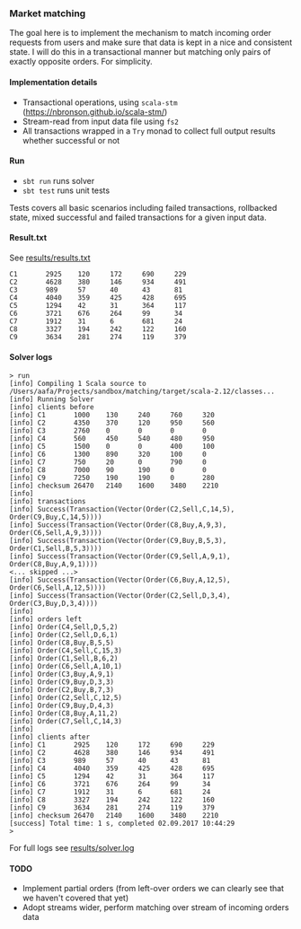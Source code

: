 ### Market matching 

The goal here is to implement the mechanism to match incoming order requests from users and make sure that data is kept in a nice and consistent state.
I will do this in a transactional manner but matching only pairs of exactly opposite orders. For simplicity.

#### Implementation details
- Transactional operations, using `scala-stm` (https://nbronson.github.io/scala-stm/)
- Stream-read from input data file using `fs2`
- All transactions wrapped in a `Try` monad to collect full output results whether successful or not 

#### Run
- `sbt run` runs solver 
- `sbt test` runs unit tests

Tests covers all basic scenarios including failed transactions, rollbacked state, mixed successful and failed transactions for a given input data. 

#### Result.txt
See [results/results.txt](results/results.txt)

```
C1       2925    120     172     690     229
C2       4628    380     146     934     491
C3       989     57      40      43      81
C4       4040    359     425     428     695
C5       1294    42      31      364     117
C6       3721    676     264     99      34
C7       1912    31      6       681     24
C8       3327    194     242     122     160
C9       3634    281     274     119     379
```

#### Solver logs

```
> run
[info] Compiling 1 Scala source to /Users/aafa/Projects/sandbox/matching/target/scala-2.12/classes...
[info] Running Solver
[info] clients before
[info] C1       1000    130     240     760     320
[info] C2       4350    370     120     950     560
[info] C3       2760    0       0       0       0
[info] C4       560     450     540     480     950
[info] C5       1500    0       0       400     100
[info] C6       1300    890     320     100     0
[info] C7       750     20      0       790     0
[info] C8       7000    90      190     0       0
[info] C9       7250    190     190     0       280
[info] checksum 26470   2140    1600    3480    2210
[info]
[info] transactions
[info] Success(Transaction(Vector(Order(C2,Sell,C,14,5), Order(C9,Buy,C,14,5))))
[info] Success(Transaction(Vector(Order(C8,Buy,A,9,3), Order(C6,Sell,A,9,3))))
[info] Success(Transaction(Vector(Order(C9,Buy,B,5,3), Order(C1,Sell,B,5,3))))
[info] Success(Transaction(Vector(Order(C9,Sell,A,9,1), Order(C8,Buy,A,9,1))))
<... skipped ...>
[info] Success(Transaction(Vector(Order(C6,Buy,A,12,5), Order(C6,Sell,A,12,5))))
[info] Success(Transaction(Vector(Order(C2,Sell,D,3,4), Order(C3,Buy,D,3,4))))
[info]
[info] orders left
[info] Order(C4,Sell,D,5,2)
[info] Order(C2,Sell,D,6,1)
[info] Order(C8,Buy,B,5,5)
[info] Order(C4,Sell,C,15,3)
[info] Order(C1,Sell,B,6,2)
[info] Order(C6,Sell,A,10,1)
[info] Order(C3,Buy,A,9,1)
[info] Order(C9,Buy,D,3,3)
[info] Order(C2,Buy,B,7,3)
[info] Order(C2,Sell,C,12,5)
[info] Order(C9,Buy,D,4,3)
[info] Order(C8,Buy,A,11,2)
[info] Order(C7,Sell,C,14,3)
[info]
[info] clients after
[info] C1       2925    120     172     690     229
[info] C2       4628    380     146     934     491
[info] C3       989     57      40      43      81
[info] C4       4040    359     425     428     695
[info] C5       1294    42      31      364     117
[info] C6       3721    676     264     99      34
[info] C7       1912    31      6       681     24
[info] C8       3327    194     242     122     160
[info] C9       3634    281     274     119     379
[info] checksum 26470   2140    1600    3480    2210
[success] Total time: 1 s, completed 02.09.2017 10:44:29
>

```

For full logs see [results/solver.log](results/solver.txt)

#### TODO
- Implement partial orders (from left-over orders we can clearly see that we haven't covered that yet)
- Adopt streams wider, perform matching over stream of incoming orders data 